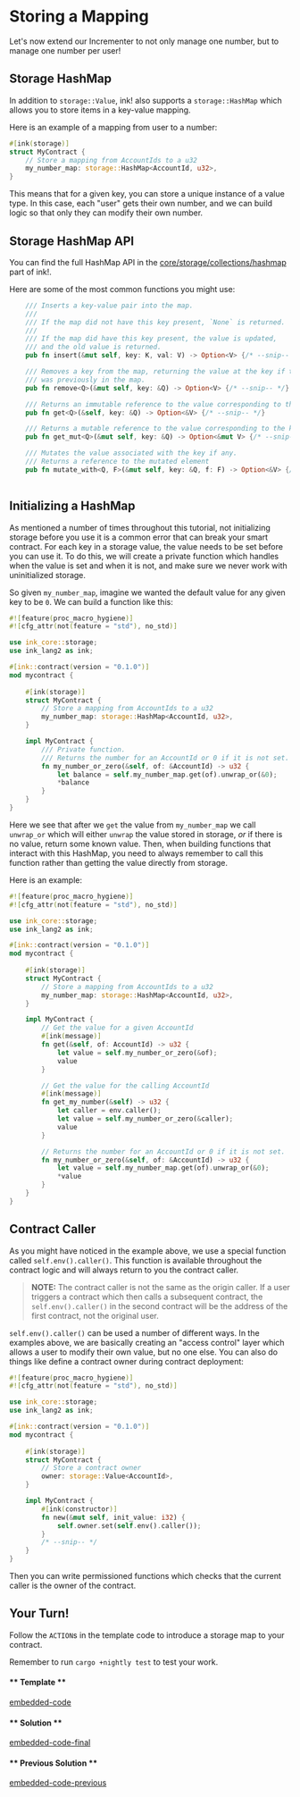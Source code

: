 Storing a Mapping
===

Let's now extend our Incrementer to not only manage one number, but to manage one number per user!

## Storage HashMap

In addition to `storage::Value`, ink! also supports a `storage::HashMap` which allows you to store items in a key-value mapping.

Here is an example of a mapping from user to a number:

```rust
#[ink(storage)]
struct MyContract {
    // Store a mapping from AccountIds to a u32
    my_number_map: storage::HashMap<AccountId, u32>,
}
```

This means that for a given key, you can store a unique instance of a value type. In this case, each "user" gets their own number, and we can build logic so that only they can modify their own number.

## Storage HashMap API

You can find the full HashMap API in the [core/storage/collections/hashmap](https://github.com/paritytech/ink/blob/master/core/src/storage/collections/hash_map/impls.rs) part of ink!.

Here are some of the most common functions you might use:

```rust
    /// Inserts a key-value pair into the map.
    ///
    /// If the map did not have this key present, `None` is returned.
    ///
    /// If the map did have this key present, the value is updated,
    /// and the old value is returned.
    pub fn insert(&mut self, key: K, val: V) -> Option<V> {/* --snip-- */}

    /// Removes a key from the map, returning the value at the key if the key
    /// was previously in the map.
    pub fn remove<Q>(&mut self, key: &Q) -> Option<V> {/* --snip-- */}

    /// Returns an immutable reference to the value corresponding to the key.
    pub fn get<Q>(&self, key: &Q) -> Option<&V> {/* --snip-- */}

    /// Returns a mutable reference to the value corresponding to the key.
    pub fn get_mut<Q>(&mut self, key: &Q) -> Option<&mut V> {/* --snip-- */}

    /// Mutates the value associated with the key if any.
    /// Returns a reference to the mutated element
    pub fn mutate_with<Q, F>(&mut self, key: &Q, f: F) -> Option<&V> {/* --snip-- */}
    
```

## Initializing a HashMap

As mentioned a number of times throughout this tutorial, not initializing storage before you use it is a common error that can break your smart contract. For each key in a storage value, the value needs to be set before you can use it. To do this, we will create a private function which handles when the value is set and when it is not, and make sure we never work with uninitialized storage.

So given `my_number_map`, imagine we wanted the default value for any given key to be `0`. We can build a function like this:

```rust
#![feature(proc_macro_hygiene)]
#![cfg_attr(not(feature = "std"), no_std)]

use ink_core::storage;
use ink_lang2 as ink;

#[ink::contract(version = "0.1.0")]
mod mycontract {
    
    #[ink(storage)]
    struct MyContract {
        // Store a mapping from AccountIds to a u32
        my_number_map: storage::HashMap<AccountId, u32>,
    }

    impl MyContract {
        /// Private function.
        /// Returns the number for an AccountId or 0 if it is not set.
        fn my_number_or_zero(&self, of: &AccountId) -> u32 {
            let balance = self.my_number_map.get(of).unwrap_or(&0);
            *balance
        }
    }
}
```

Here we see that after we `get` the value from `my_number_map` we call `unwrap_or` which will either `unwrap` the value stored in storage, _or_ if there is no value, return some known value. Then, when building functions that interact with this HashMap, you need to always remember to call this function rather than getting the value directly from storage.

Here is an example:

```rust
#![feature(proc_macro_hygiene)]
#![cfg_attr(not(feature = "std"), no_std)]

use ink_core::storage;
use ink_lang2 as ink;

#[ink::contract(version = "0.1.0")]
mod mycontract {
    
    #[ink(storage)]
    struct MyContract {
        // Store a mapping from AccountIds to a u32
        my_number_map: storage::HashMap<AccountId, u32>,
    }

    impl MyContract {
        // Get the value for a given AccountId
        #[ink(message)]
        fn get(&self, of: AccountId) -> u32 {
            let value = self.my_number_or_zero(&of);
            value
        }

        // Get the value for the calling AccountId
        #[ink(message)]
        fn get_my_number(&self) -> u32 {
            let caller = env.caller();
            let value = self.my_number_or_zero(&caller);
            value
        }

        // Returns the number for an AccountId or 0 if it is not set.
        fn my_number_or_zero(&self, of: &AccountId) -> u32 {
            let value = self.my_number_map.get(of).unwrap_or(&0);
            *value
        }
    }
}
```

## Contract Caller

As you might have noticed in the example above, we use a special function called `self.env().caller()`. This function is available throughout the contract logic and will always return to you the contract caller.

> **NOTE:** The contract caller is not the same as the origin caller. If a user triggers a contract which then calls a subsequent contract, the `self.env().caller()` in the second contract will be the address of the first contract, not the original user.

`self.env().caller()` can be used a number of different ways. In the examples above, we are basically creating an "access control" layer which allows a user to modify their own value, but no one else. You can also do things like define a contract owner during contract deployment:

```rust
#![feature(proc_macro_hygiene)]
#![cfg_attr(not(feature = "std"), no_std)]

use ink_core::storage;
use ink_lang2 as ink;

#[ink::contract(version = "0.1.0")]
mod mycontract {
    
    #[ink(storage)]
    struct MyContract {
        // Store a contract owner
        owner: storage::Value<AccountId>,
    }

    impl MyContract {
        #[ink(constructor)]
        fn new(&mut self, init_value: i32) {
            self.owner.set(self.env().caller());
        }
        /* --snip-- */
    }
}
```

Then you can write permissioned functions which checks that the current caller is the owner of the contract.

## Your Turn!

Follow the `ACTION`s in the template code to introduce a storage map to your contract.

Remember to run `cargo +nightly test` to test your work.

<!-- tabs:start -->

#### ** Template **

[embedded-code](./assets/1.5-template.rs ':include :type=code embed-template')

#### ** Solution **

[embedded-code-final](./assets/1.5-finished-code.rs ':include :type=code embed-final')

#### ** Previous Solution **

[embedded-code-previous](./assets/1.4-finished-code.rs ':include :type=code embed-previous')

<!-- tabs:end -->
